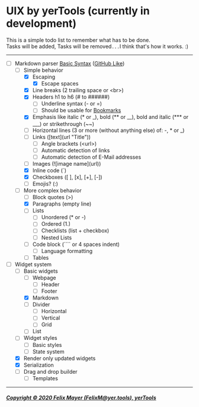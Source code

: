 # UIX by yerTools (currently in development)

This is a simple todo list to remember what has to be done.  
Tasks will be added, Tasks will be removed`...`I think that's how it works. :)

---

- [ ] Markdown parser [Basic Syntax](https://www.markdownguide.org/basic-syntax) 
([GitHub Like](https://guides.github.com/features/mastering-markdown/))
    - [ ] Simple behavior
        - [x] Escaping
            - [x] Escape spaces
        - [x] Line breaks (2 trailing space or \<br>)
        - [x] Headers h1 to h6 (\# to \#\#\#\#\#\#)
            - [ ] Underline syntax (\- or \=)
            - [ ] Should be usable for [Bookmarks](https://www.w3schools.com/html/html_links_bookmarks.asp)
        - [x] Emphasis like italic (\* or \_), bold (\*\* or \_\_), bold and italic (\*\*\* or \_\_\_) or strikethrough (\~\~)
        - [ ] Horizontal lines (3 or more (without anything else) of: \-, \* or \_)
        - [ ] Links (\[text\]\(url "Title"\))
            - [ ] Angle brackets (\<url\>)
            - [ ] Automatic detection of links
            - [ ] Automatic detection of E-Mail addresses
        - [ ] Images (\!\[image name\]\(url\))
        - [x] Inline code (\`)
        - [x] Checkboxes ([ ], [x], [+], [-])
        - [ ] Emojis? (:)
    - [ ] More complex behavior
        - [ ] Block quotes (\>)
        - [x] Paragraphs (empty line)
        - [ ] Lists
            - [ ] Unordered (\* or \-)
            - [ ] Ordered (1.)
            - [ ] Checklists (list + checkbox)
            - [ ] Nested Lists
        - [ ] Code block (\`\`\`\` or 4 spaces indent)
            - [ ] Language formatting
        - [ ] Tables
- [ ] Widget system
    - [ ] Basic widgets
        - [ ] Webpage
            - [ ] Header
            - [ ] Footer
        - [x] Markdown
        - [ ] Divider
            - [ ] Horizontal
            - [ ] Vertical
            - [ ] Grid
        - [ ] List
    - [ ] Widget styles
        - [ ] Basic styles
        - [ ] State system
    - [x] Render only updated widgets
    - [x] Serialization
    - [ ] Drag and drop builder
        - [ ] Templates

---

##### [Copyright © 2020 Felix Mayer (FelixM@yer.tools), yerTools](/LICENSE.md)